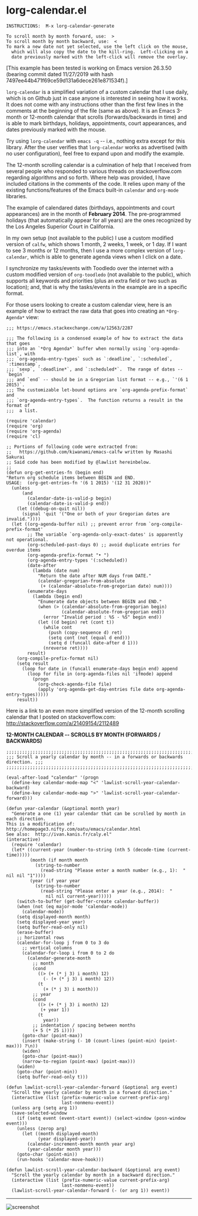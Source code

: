 lorg-calendar.el
================

    INSTRUCTIONS:  M-x lorg-calendar-generate

    To scroll month by month forward, use:  >
    To scroll month by month backward, use:  <
    To mark a new date not yet selected, use the left click on the mouse,
      which will also copy the date to the kill-ring.  Left-clicking on a
      date previously marked with the left-click will remove the overlay.

[This example has been tested is working on Emacs version 26.3.50 (bearing commit dated 11/27/2019 with hash 7497ee44b471f69ce59d131a6dece261e871534f).]

`lorg-calendar` is a simplified variation of a custom calendar that I use daily, which is on Github just in case anyone is interested in seeing how it works.  It does not come with any instructions other than the first few lines in the comments at the beginning of the file (same as above).  It is an Emacs 3-month or 12-month calendar that scrolls (forwards/backwards in time) and is able to mark birthdays, holidays, appointments, court appearances, and dates previously marked with the mouse.

Try using `lorg-calendar` with `emacs -q` -- i.e., nothing extra except for this library.  After the user verifies that `lorg-calendar` works as advertised (with no user configuration), feel free to expand upon and modify the example.

The 12-month scrolling calendar is a culmination of help that I received from several people who responded to various threads on stackoverflow.com regarding algorithms and so forth.  Where help was provided, I have included citations in the comments of the code.  It relies upon many of the existing functions/features of the Emacs built-in `calendar` and `org-mode` libraries.

The example of calendared dates (birthdays, appointments and court appearances) are in the month of **February 2014**.  The pre-programmed holidays (that automatically appear for all years) are the ones recognized by the Los Angeles Superior Court in California.

In my own setup (not available to the public) I use a custom modified version of `calfw`, which shows 1 month, 2 weeks, 1 week, or 1 day.  If I want to see 3 months or 12 months, then I use a more complex version of `lorg-calendar`, which is able to generate agenda views when I click on a date.

I synchronize my tasks/events with Toodledo over the internet with a custom modified version of `org-toodledo` (not available to the public), which supports all keywords and priorities (plus an extra field or two such as location); and, that is why the tasks/events in the example are in a specific format.

For those users looking to create a custom calendar view, here is an example of how to extract the raw data that goes into creating an `*Org-Agenda*` view:

    ;;; https://emacs.stackexchange.com/a/12563/2287

    ;;; The following is a condensed example of how to extract the data that goes
    ;;; into an `*Org Agenda*` buffer when normally using `org-agenda-list`, with
    ;;; `org-agenda-entry-types` such as `:deadline`, `:scheduled`, `:timestamp`,
    ;;; `sexp`, `:deadline*`, and `:scheduled*`.  The range of dates -- `begin`
    ;;; and `end` -- should be in a Gregorian list format -- e.g., `'(6 1 2015)`.
    ;;; The customizable let-bound options are `org-agenda-prefix-format` and
    ;;; `org-agenda-entry-types`.  The function returns a result in the format of
    ;;;  a list.

    (require 'calendar)
    (require 'org)
    (require 'org-agenda)
    (require 'cl)

    ;; Portions of following code were extracted from:
    ;;   https://github.com/kiwanami/emacs-calfw written by Masashi Sakurai
    ;; Said code has been modified by @lawlist hereinbelow.
    ;;
    (defun org-get-entries-fn (begin end)
    "Return org schedule items between BEGIN and END.
    USAGE:  (org-get-entries-fn '(6 1 2015) '(12 31 2020))"
      (unless
          (and
            (calendar-date-is-valid-p begin)
            (calendar-date-is-valid-p end))
        (let ((debug-on-quit nil))
          (signal 'quit '("One or both of your Gregorian dates are invalid."))))
      (let ((org-agenda-buffer nil) ;; prevent error from `org-compile-prefix-format'
            ;; The variable `org-agenda-only-exact-dates' is apparently not operational.
            (org-scheduled-past-days 0) ;; avoid duplicate entries for overdue items
            (org-agenda-prefix-format "• ")
            (org-agenda-entry-types '(:scheduled))
            (date-after
              (lambda (date num)
                "Return the date after NUM days from DATE."
                (calendar-gregorian-from-absolute
                 (+ (calendar-absolute-from-gregorian date) num))))
            (enumerate-days
              (lambda (begin end)
                "Enumerate date objects between BEGIN and END."
                (when (> (calendar-absolute-from-gregorian begin)
                         (calendar-absolute-from-gregorian end))
                  (error "Invalid period : %S - %S" begin end))
                (let ((d begin) ret (cont t))
                  (while cont
                    (push (copy-sequence d) ret)
                    (setq cont (not (equal d end)))
                    (setq d (funcall date-after d 1)))
                  (nreverse ret))))
            result)
        (org-compile-prefix-format nil)
        (setq result
          (loop for date in (funcall enumerate-days begin end) append
            (loop for file in (org-agenda-files nil 'ifmode) append
              (progn
                (org-check-agenda-file file)
                (apply 'org-agenda-get-day-entries file date org-agenda-entry-types)))))
        result))


Here is a link to an even more simplified version of the 12-month scrolling calendar that I posted on stackoverflow.com:  http://stackoverflow.com/a/21409154/2112489

**12-MONTH CALENDAR -- SCROLLS BY MONTH (FORWARDS / BACKWARDS)**

    ;;;;;;;;;;;;;;;;;;;;;;;;;;;;;;;;;;;;;;;;;;;;;;;;;;;;;;;;;;;;;;;;;;;;;;;;;;;;;;;;;;
    ;;; Scroll a yearly calendar by month -- in a forwards or backwards direction. ;;;
    ;;;;;;;;;;;;;;;;;;;;;;;;;;;;;;;;;;;;;;;;;;;;;;;;;;;;;;;;;;;;;;;;;;;;;;;;;;;;;;;;;;

    (eval-after-load "calendar" '(progn
      (define-key calendar-mode-map "<" 'lawlist-scroll-year-calendar-backward)
      (define-key calendar-mode-map ">" 'lawlist-scroll-year-calendar-forward)))

    (defun year-calendar (&optional month year)
      "Generate a one (1) year calendar that can be scrolled by month in each direction.
    This is a modification of:  http://homepage3.nifty.com/oatu/emacs/calendar.html
    See also:  http://ivan.kanis.fr/caly.el"
    (interactive)
      (require 'calendar)
      (let* ((current-year (number-to-string (nth 5 (decode-time (current-time)))))
             (month (if month month
               (string-to-number
                 (read-string "Please enter a month number (e.g., 1):  " nil nil "1"))))
             (year (if year year
               (string-to-number
                 (read-string "Please enter a year (e.g., 2014):  "
                   nil nil current-year)))))
        (switch-to-buffer (get-buffer-create calendar-buffer))
        (when (not (eq major-mode 'calendar-mode))
          (calendar-mode))
        (setq displayed-month month)
        (setq displayed-year year)
        (setq buffer-read-only nil)
        (erase-buffer)
        ;; horizontal rows
        (calendar-for-loop j from 0 to 3 do
          ;; vertical columns
          (calendar-for-loop i from 0 to 2 do
            (calendar-generate-month
              ;; month
              (cond
                ((> (+ (* j 3) i month) 12)
                  (- (+ (* j 3) i month) 12))
                (t
                  (+ (* j 3) i month)))
              ;; year
              (cond
                ((> (+ (* j 3) i month) 12)
                 (+ year 1))
                (t
                  year))
              ;; indentation / spacing between months
              (+ 5 (* 25 i))))
          (goto-char (point-max))
          (insert (make-string (- 10 (count-lines (point-min) (point-max))) ?\n))
          (widen)
          (goto-char (point-max))
          (narrow-to-region (point-max) (point-max)))
        (widen)
        (goto-char (point-min))
        (setq buffer-read-only t)))

    (defun lawlist-scroll-year-calendar-forward (&optional arg event)
      "Scroll the yearly calendar by month in a forward direction."
      (interactive (list (prefix-numeric-value current-prefix-arg)
                         last-nonmenu-event))
      (unless arg (setq arg 1))
      (save-selected-window
        (if (setq event (event-start event)) (select-window (posn-window event)))
        (unless (zerop arg)
          (let ((month displayed-month)
                (year displayed-year))
            (calendar-increment-month month year arg)
            (year-calendar month year)))
        (goto-char (point-min))
        (run-hooks 'calendar-move-hook)))

    (defun lawlist-scroll-year-calendar-backward (&optional arg event)
      "Scroll the yearly calendar by month in a backward direction."
      (interactive (list (prefix-numeric-value current-prefix-arg)
                         last-nonmenu-event))
      (lawlist-scroll-year-calendar-forward (- (or arg 1)) event))
___

![screenshot](https://www.lawlist.com/images/calendar_example.png)